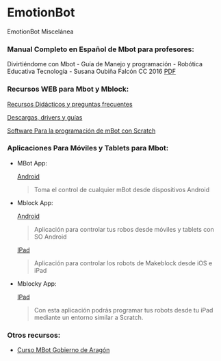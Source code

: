 # EmotionBot

EmotionBot Miscelánea

### Manual Completo en Español de Mbot para profesores:

Divirtiéndome con Mbot - Guía de Manejo y programación - Robótica Educativa Tecnología - Susana Oubiña Falcón CC 2016 [PDF](https://github.com/slvbytes/EmotionBot/blob/master/Manuales/Divirtiendome-Mbot.pdf)

### Recursos WEB para Mbot y Mblock:

[Recursos Didácticos y preguntas frecuentes](https://www.makeblock.es/soporte/robot-mbot/) 

[Descargas, drivers y guías](https://www.makeblock.es/soporte/descargas/)

[Software Para la programación de mBot con Scratch](https://www.makeblock.es/soporte/mblock/ )

### Aplicaciones Para Móviles y Tablets para Mbot:
   
- MBot App:
   
   [Android](https://play.google.com/store/apps/details?id=cc.makeblock.mbot&hl=es) 
   
   >Toma el control de cualquier mBot desde dispositivos Android

- Mblock App:
   
   [Android](https://play.google.com/store/apps/details?id=cc.makeblock.makeblock&hl=es)
   
   >Aplicación para controlar tus robos desde móviles y tablets con SO Android
   
   [IPad](http://www.apple.com/es/itunes/affiliates/download/)
   
   >Aplicación para controlar los robots de Makeblock desde iOS e iPad
   
- Mblocky App:
   
   [IPad](https://itunes.apple.com/es/app/mblockly-for-mbot/id1041863919?mt=8)
   
   >Con esta aplicación podrás programar tus robots desde tu iPad mediante un entorno similar a Scratch.
   
### Otros recursos:

- [Curso MBot Gobierno de Aragón](http://aularagon.catedu.es/materialesaularagon2013/mbot/indice/ )

